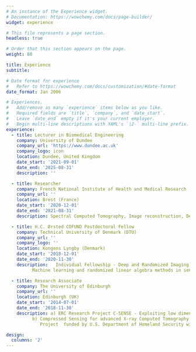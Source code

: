 ```yaml
---
# An instance of the Experience widget.
# Documentation: https://wowchemy.com/docs/page-builder/
widget: experience

# This file represents a page section.
headless: true

# Order that this section appears on the page.
weight: 80

title: Experience
subtitle:

# Date format for experience
#   Refer to https://wowchemy.com/docs/customization/#date-format
date_format: Jan 2006

# Experiences.
#   Add/remove as many `experience` items below as you like.
#   Required fields are `title`, `company`, and `date_start`.
#   Leave `date_end` empty if it's your current employer.
#   Begin multi-line descriptions with YAML's `|2-` multi-line prefix.
experience:
  - title: Lecturer in Biomedical Engineering
    company: University of Dundee
    company_url: 'https://www.dundee.ac.uk'
    company_logo: icon
    location: Dundee, United Kingdom
    date_start: '2021-09-01'
    date_end: '2025-08-31'
    description: ''

  - title: Researcher
    company: French National Institute of Health and Medical Research (INSERM)
    company_url: ''
    location: Brest (France)
    date_start: '2020-12-01'
    date_end: '2021-08-31'
    description: Spectral Computed Tomography, Image reconstruction, Deep learning.

  - title: H.C. Ørsted COFUND Postdoctoral Fellow
    company: Technical University of Denmark (DTU)
    company_url: ''
    company_logo: ''
    location: Kongens Lyngby (Denmark)
    date_start: '2018-12-01'
    date_end: '2020-11-30'
    description:   Individual Fellowship - Deep and Randomized Imaging For Tomography (DRIFT).<br>
          Machine learning and randomized linear algebra methods in sensing, computation for spectral Tomography.

  - title: Research Associate
    company: The University of Edinburgh
    company_url: ''
    location: Edinburgh (UK)
    date_start: '2014-07-01'
    date_end: '2018-11-30'
    description: a) ERC Research Project C-SENSE - Exploiting low dimensional signal models in sensing, computationand signal processing.<br>  
          b) Compressed Sensing for advanced X-ray Computed Tomography imaging.<br> 
             Project  funded by U.S. Department of Homeland Security with GE Global Research (GRC).

design:
  columns: '2'
---
```

